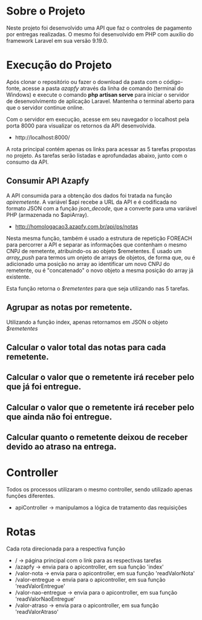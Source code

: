 # Sobre o Projeto

Neste projeto foi desenvolvido uma API que faz o controles de pagamento por entregas realizadas. O mesmo foi desenvolvido em PHP com auxílio do framework Laravel em sua versão 9.19.0.

# Execução do Projeto

Após clonar o repositório ou fazer o download da pasta com o código-fonte, acesse a pasta *azapfy* através da linha de comando (terminal do Windows) e execute o comando **php artisan serve** para iniciar o servidor de desenvolvimento de aplicação Laravel. Mantenha o terminal aberto para que o servidor continue online.

Com o servidor em execução, acesse em seu navegador o localhost pela porta 8000 para visualizar os retornos da API desenvolvida. 

- http://localhost:8000/

A rota principal contém apenas os links para acessar as 5 tarefas propostas no projeto. As tarefas serão listadas e aprofundadas abaixo, junto com o consumo da API. 

## Consumir API Azapfy

A API consumida para a obtenção dos dados foi tratada na função *apiremetente*. A variável $api recebe a URL da API e é codificada no formato JSON com a função *json_decode*, que a converte para uma variável PHP (armazenada no $apiArray).

- http://homologacao3.azapfy.com.br/api/ps/notas

Nesta mesma função, também é usado a estrutura de repetição FOREACH para percorrer a API e separar as informações que contenham o mesmo CNPJ de remetente, atribuindo-os ao objeto $remetentes. É usado um *array_push* para termos um onjeto de arrays de objetos, de forma que, ou é adicionado uma posição no array ao identificar um novo CNPJ do remetente, ou é "concatenado" o novo objeto a mesma posição do array já existente.

Esta função retorna o *$remetentes* para que seja utilizando nas 5 tarefas.

## Agrupar as notas por remetente.

Utilizando a função index, apenas retornamos em JSON o objeto *$remetentes* 

## Calcular o valor total das notas para cada remetente.


## Calcular o valor que o remetente irá receber pelo que já foi entregue.


## Calcular o valor que o remetente irá receber pelo que ainda não foi entregue.


## Calcular quanto o remetente deixou de receber devido ao atraso na entrega.

# Controller

Todos os processos utilizaram o mesmo controller, sendo utilizado apenas funções diferentes.

- apiController       -> manipulamos a lógica de tratamento das requisições

# Rotas

Cada rota direcionada para a respectiva função

- /                   -> página principal com o link para as respectivas tarefas
- /azapfy             -> envia para o apicontroller, em sua função 'index'
- /valor-nota         -> envia para o apicontroller, em sua função 'readValorNota'
- /valor-entregue     -> envia para o apicontroller, em sua função 'readValorEntregue'
- /valor-nao-entregue -> envia para o apicontroller, em sua função 'readValorNaoEntregue'
- /valor-atraso       -> envia para o apicontroller, em sua função 'readValorAtraso'